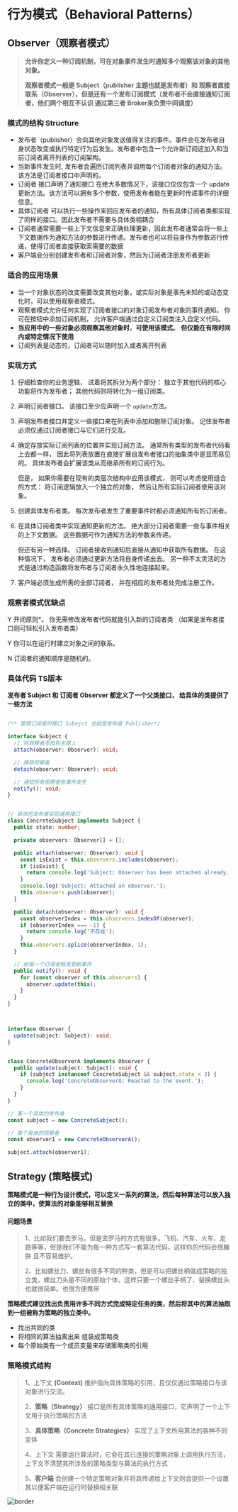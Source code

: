 # 行为模式（Behavioral Patterns）



## Observer（观察者模式）

> **允许你定义一种订阅机制，可在对象事件发生时通知多个观察该对象的其他对象。**
>
> **观察者模式一般是 Subject（publisher 主题也就是发布者）和 观察者直接联系（Observer），但是还有一个发布订阅模式（发布者不会直接通知订阅者，他们两个相互不认识 通过第三者 Broker来负责中间调度）**



### 模式的结构 Structure

* 发布者（publisher）会向其他对象发送值得关注的事件。事件会在发布者自身状态改变或执行特定行为后发生。发布者中包含一个允许新订阅这加入和当前订阅者离开列表的订阅架构。
* 当新事件发生时, 发布者会遍历订阅列表并调用每个订阅者对象的通知方法。该方法是订阅者接口中声明的。
* 订阅者 接口声明了通知接口 在绝大多数情况下，该接口仅仅包含一个 update 更新方法。该方法可以拥有多个参数，使用发布者能在更新时传递事件的详细信息。
* 具体订阅者 可以执行一些操作来回应发布者的通知，所有具体订阅者类都实现了同样的接口。因此发布者不需要与具体类相耦合
* 订阅者通常需要一些上下文信息来正确处理更新，因此发布者通常会将一些上下文数据作为通知方法的参数进行传递。发布者也可以将自身作为参数进行传递，使得订阅者直接获取索需要的数据
* 客户端会分别创建发布者和订阅者对象，然后为订阅者注册发布者更新



### 适合的应用场景



* 当一个对象状态的改变需要改变其他对象，或实际对象是事先未知的或动态变化时，可以使用观察者模式。
* 观察者模式允许任何实现了订阅者接口的对象订阅发布者对象的事件通知。 你可在按钮中添加订阅机制， 允许客户端通过自定义订阅类注入自定义代码。
* **当应用中的一些对象必须观察其他对象时**，**可使用该模式**。 **但仅能在有限时间内或特定情况下使用**
* 订阅列表是动态的，订阅者可以随时加入或者离开列表





### 实现方式

1. 仔细检查你的业务逻辑， 试着将其拆分为两个部分： 独立于其他代码的核心功能将作为发布者； 其他代码则将转化为一组订阅类。

2. 声明订阅者接口。 该接口至少应声明一个 `update`方法。

3. 声明发布者接口并定义一些接口来在列表中添加和删除订阅对象。 记住发布者必须仅通过订阅者接口与它们进行交互。

4. 确定存放实际订阅列表的位置并实现订阅方法。 通常所有类型的发布者代码看上去都一样， 因此将列表放置在直接扩展自发布者接口的抽象类中是显而易见的。 具体发布者会扩展该类从而继承所有的订阅行为。

   但是， 如果你需要在现有的类层次结构中应用该模式， 则可以考虑使用组合的方式： 将订阅逻辑放入一个独立的对象， 然后让所有实际订阅者使用该对象。

5. 创建具体发布者类。 每次发布者发生了重要事件时都必须通知所有的订阅者。

6. 在具体订阅者类中实现通知更新的方法。 绝大部分订阅者需要一些与事件相关的上下文数据。 这些数据可作为通知方法的参数来传递。

   但还有另一种选择。 订阅者接收到通知后直接从通知中获取所有数据。 在这种情况下， 发布者必须通过更新方法将自身传递出去。 另一种不太灵活的方式是通过构造函数将发布者与订阅者永久性地连接起来。

7. 客户端必须生成所需的全部订阅者， 并在相应的发布者处完成注册工作。



### 观察者模式优缺点

Y 开闭原则*。 你无需修改发布者代码就能引入新的订阅者类 （如果是发布者接口则可轻松引入发布者类）

Y  你可以在运行时建立对象之间的联系。

N  订阅者的通知顺序是随机的。





### 具体代码 TS版本

**发布者 Subject 和 订阅者 Observer 都定义了一个父类接口， 给具体的类提供了一些方法**

```typescript

/** 管理订阅者的接口 Subejct 也就是发布者 Publisher*/

interface Subject {
  // 将观察者添加到主题上
  attach(observer: Observer): void;

  // 移除观察者
  detach(observer: Observer): void;

  // 通知所有观察者有事件发生
  notify(): void;
}


// 具体的发布者实现通用接口
class ConcreteSubject implements Subject {
  public state: number;

  private observers: Observer[] = [];

  public attach(observer: Observer): void {
    const isExist = this.observers.includes(observer);
    if (isExist) {
      return console.log('Subject: Observer has been attached already.');
    }
    console.log('Subject: Attached an observer.');
    this.observers.push(observer);
  }

  public detach(observer: Observer): void {
    const observerIndex = this.observers.indexOf(observer);
    if (observerIndex === -1) {
      return console.log('不存在');
    }
    this.observers.splice(observerIndex, 1);
  }

  // 给每一个订阅者触发更新事件
  public notify(): void {
    for (const observer of this.observers) {
      observer.update(this);
    }
  }
}



interface Observer {
  update(subject: Subject): void;
}


class ConcreteObserverA implements Observer {
  public update(subject: Subject): void {
    if (subject instanceof ConcreteSubject && subject.state < 3) {
      console.log('ConcreteObserverA: Reacted to the event.');
    }
  }
}

// 某一个具体的发布者
const subject = new ConcreteSubject();

// 某个具体的观察者
const observer1 = new ConcreteObserverA();

subject.attach(observer1);
```



## Strategy (策略模式)

**策略模式是一种行为设计模式，可以定义一系列的算法，然后每种算法可以放入独立的类中，使算法的对象能够相互替换**



#### 问题场景



> 1、比如我们要去罗马，但是去罗马的方式有很多。飞机、汽车、火车、走路等等，但是我们不能为每一种方式写一套算法代码，这样你的代码会很臃肿 且不容易维护。
>
> 
>
> 2、比如螺丝刀、螺丝有很多不同的种类，但是可以把螺丝柄做成策略的独立类，螺丝刀头是不同的原始个体，这样只要一个螺丝手柄了、替换螺丝头也就很简单。也很方便携带

**策略模式建议找出负责用许多不同方式完成特定任务的类，然后将其中的算法抽取到一组被称为策略的独立类中。**

* 找出共同的类
* 将相同的算法抽离出来 组装成策略类
* 每个原始类有一个成员变量来存储策略类的引用





### 策略模式结构



>1、上下文 **(Context)** 维护指向具体策略的引用，且仅仅通过策略接口与该对象进行交流。
>
>2、**策略（Strategy）** 接口是所有具体策略的通用接口，它声明了一个上下文用于执行策略的方法
>
>3、**具体策略（Concrete Strategies）** 实现了上下文所用算法的各种不同变体
>
>4、上下文 需要运行算法时，它会在其已连接的策略对象上调用执行方法，上下文不清楚其所涉及的策略类型与算法的执行方式
>
>5、**客户端** 会创建一个特定策略对象并将其传递给上下文则会提供一个设置其以便客户端在运行时替换相关联





![border](https://refactoringguru.cn/images/patterns/diagrams/strategy/structure.png)







